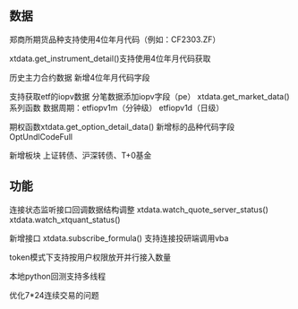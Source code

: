 ## 数据
郑商所期货品种支持使用4位年月代码（例如：CF2303.ZF）

xtdata.get_instrument_detail()支持使用4位年月代码获取

历史主力合约数据 新增4位年月代码字段

支持获取etf的iopv数据
分笔数据添加iopv字段（pe）
xtdata.get_market_data()系列函数 数据周期：etfiopv1m（分钟级） etfiopv1d（日级）

期权函数xtdata.get_option_detail_data() 新增标的品种代码字段 OptUndlCodeFull

新增板块 上证转债、沪深转债、T+0基金

## 功能
连接状态监听接口回调数据结构调整
xtdata.watch_quote_server_status()
xtdata.watch_xtquant_status()

新增接口 xtdata.subscribe_formula() 支持连接投研端调用vba

token模式下支持按用户权限放开并行接入数量

本地python回测支持多线程

优化7*24连续交易的问题